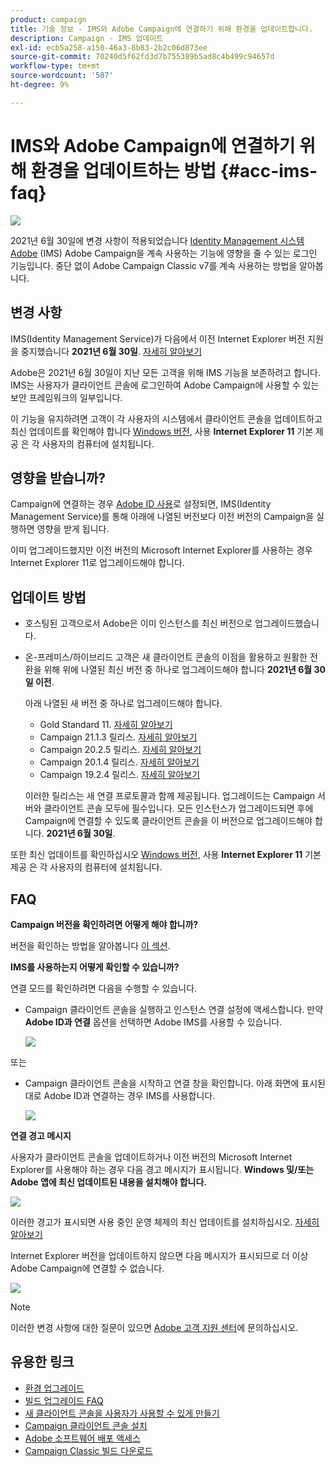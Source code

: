 ```yaml
---
product: campaign
title: 기술 정보 - IMS와 Adobe Campaign에 연결하기 위해 환경을 업데이트합니다.
description: Campaign - IMS 업데이트
exl-id: ecb5a258-a150-46a3-8b83-2b2c06d873ee
source-git-commit: 70240d5f62fd3d7b755389b5ad8c4b499c94657d
workflow-type: tm+mt
source-wordcount: '587'
ht-degree: 9%

---
```


# IMS와 Adobe Campaign에 연결하기 위해 환경을 업데이트하는 방법 {#acc-ims-faq}

![](../../assets/v7-only.svg)

2021년 6월 30일에 변경 사항이 적용되었습니다 [Identity Management 시스템 Adobe](https://helpx.adobe.com/enterprise/using/identity.html) (IMS) Adobe Campaign을 계속 사용하는 기능에 영향을 줄 수 있는 로그인 기능입니다. 중단 없이 Adobe Campaign Classic v7를 계속 사용하는 방법을 알아봅니다.

## 변경 사항

IMS(Identity Management Service)가 다음에서 이전 Internet Explorer 버전 지원을 중지했습니다 **2021년 6월 30일**. [자세히 알아보기](https://helpx.adobe.com/x-productkb/global/update-operating-system-and-browser.html)

Adobe은 2021년 6월 30일이 지난 모든 고객을 위해 IMS 기능을 보존하려고 합니다. IMS는 사용자가 클라이언트 콘솔에 로그인하여 Adobe Campaign에 사용할 수 있는 보안 프레임워크의 일부입니다.

이 기능을 유지하려면 고객이 각 사용자의 시스템에서 클라이언트 콘솔을 업데이트하고 최신 업데이트를 확인해야 합니다 [Windows 버전](../../rn/using/compatibility-matrix.md#ClientConsoleoperatingsystems), 사용 **Internet Explorer 11** 기본 제공 은 각 사용자의 컴퓨터에 설치됩니다.

## 영향을 받습니까?

Campaign에 연결하는 경우 [Adobe ID 사용](../../integrations/using/about-adobe-id.md)로 설정되면, IMS(Identity Management Service)를 통해 아래에 나열된 버전보다 이전 버전의 Campaign을 실행하면 영향을 받게 됩니다.

이미 업그레이드했지만 이전 버전의 Microsoft Internet Explorer를 사용하는 경우 Internet Explorer 11로 업그레이드해야 합니다.

## 업데이트 방법

* 호스팅된 고객으로서 Adobe은 이미 인스턴스를 최신 버전으로 업그레이드했습니다.

* 온-프레미스/하이브리드 고객은 새 클라이언트 콘솔의 이점을 활용하고 원활한 전환을 위해 위에 나열된 최신 버전 중 하나로 업그레이드해야 합니다 **2021년 6월 30일 이전**.

   아래 나열된 새 버전 중 하나로 업그레이드해야 합니다.

   * Gold Standard 11. [자세히 알아보기](../../rn/using/gold-standard.md)
   * Campaign 21.1.3 릴리스. [자세히 알아보기](../../rn/using/latest-release.md)
   * Campaign 20.2.5 릴리스. [자세히 알아보기](../../rn/using/release--2020.md#release-20-2-5-build-9188)
   * Campaign 20.1.4 릴리스. [자세히 알아보기](../../rn/using/release--2020.md#release-20-1-4-build-9126)
   * Campaign 19.2.4 릴리스. [자세히 알아보기](../../rn/using/release--2019.md#release-19-2-4-build-9082)

   이러한 릴리스는 새 연결 프로토콜과 함께 제공됩니다. 업그레이드는 Campaign 서버와 클라이언트 콘솔 모두에 필수입니다. 모든 인스턴스가 업그레이드되면 후에 Campaign에 연결할 수 있도록 클라이언트 콘솔을 이 버전으로 업그레이드해야 합니다. **2021년 6월 30일**.

또한 최신 업데이트를 확인하십시오 [Windows 버전](../../rn/using/compatibility-matrix.md#ClientConsoleoperatingsystems), 사용 **Internet Explorer 11** 기본 제공 은 각 사용자의 컴퓨터에 설치됩니다.

## FAQ

**Campaign 버전을 확인하려면 어떻게 해야 합니까?**

버전을 확인하는 방법을 알아봅니다 [이 섹션](../../platform/using/launching-adobe-campaign.md#getting-your-campaign-version).


**IMS를 사용하는지 어떻게 확인할 수 있습니까?**

연결 모드를 확인하려면 다음을 수행할 수 있습니다.

* Campaign 클라이언트 콘솔을 실행하고 인스턴스 연결 설정에 액세스합니다. 만약 **Adobe ID과 연결** 옵션을 선택하면 Adobe IMS를 사용할 수 있습니다.

   ![](../../integrations/using/assets/ims_1.png)

또는

* Campaign 클라이언트 콘솔을 시작하고 연결 창을 확인합니다. 아래 화면에 표시된 대로 Adobe ID과 연결하는 경우 IMS를 사용합니다.

   ![](../../integrations/using/assets/adobeID.png)

**연결 경고 메시지**

사용자가 클라이언트 콘솔을 업데이트하거나 이전 버전의 Microsoft Internet Explorer를 사용해야 하는 경우 다음 경고 메시지가 표시됩니다. **Windows 및/또는 Adobe 앱에 최신 업데이트된 내용을 설치해야 합니다.**

![](../../integrations/using/assets/do-not-localize/errorMsg.png)

이러한 경고가 표시되면 사용 중인 운영 체제의 최신 업데이트를 설치하십시오. [자세히 알아보기](https://helpx.adobe.com/x-productkb/global/update-operating-system-and-browser.html)

Internet Explorer 버전을 업데이트하지 않으면 다음 메시지가 표시되므로 더 이상 Adobe Campaign에 연결할 수 없습니다.

![](../../integrations/using/assets/do-not-localize/errorUpdateReq.png)

>[!NOTE]
>
>이러한 변경 사항에 대한 질문이 있으면 [Adobe 고객 지원 센터](https://helpx.adobe.com/kr/enterprise/admin-guide.html/enterprise/using/support-for-experience-cloud.ug.html)에 문의하십시오.

## 유용한 링크

* [환경 업그레이드](../../production/using/build-upgrade.md)
* [빌드 업그레이드 FAQ](../../platform/using/faq-build-upgrade.md)
* [새 클라이언트 콘솔을 사용자가 사용할 수 있게 만들기](../../installation/using/client-console-availability-for-windows.md)
* [Campaign 클라이언트 콘솔 설치](../../installation/using/installing-the-client-console.md)
* [Adobe 소프트웨어 배포 액세스](https://experienceleague.adobe.com/docs/experience-cloud/software-distribution/home.html?lang=en)
* [Campaign Classic 빌드 다운로드](https://experience.adobe.com/#/downloads/content/software-distribution/ko/campaign.html)
